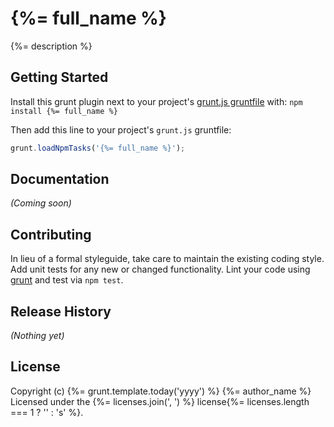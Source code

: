 # {%= full_name %}

{%= description %}

## Getting Started
Install this grunt plugin next to your project's [grunt.js gruntfile][getting_started] with: `npm install {%= full_name %}`

Then add this line to your project's `grunt.js` gruntfile:

```javascript
grunt.loadNpmTasks('{%= full_name %}');
```

[grunt]: http://gruntjs.com/
[getting_started]: https://github.com/gruntjs/grunt/blob/master/docs/getting_started.md

## Documentation
_(Coming soon)_

## Contributing
In lieu of a formal styleguide, take care to maintain the existing coding style. Add unit tests for any new or changed functionality. Lint your code using [grunt][grunt] and test via `npm test`.

## Release History
_(Nothing yet)_

## License
Copyright (c) {%= grunt.template.today('yyyy') %} {%= author_name %}
Licensed under the {%= licenses.join(', ') %} license{%= licenses.length === 1 ? '' : 's' %}.
